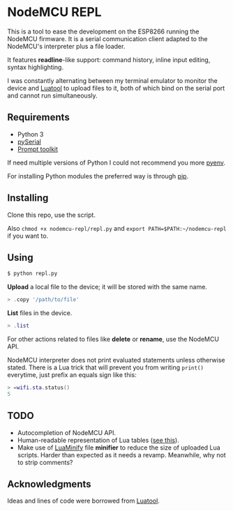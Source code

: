 # NodeMCU REPL

This is a tool to ease the development on the ESP8266 running the NodeMCU
firmware. It is a serial communication client adapted to the NodeMCU's
interpreter plus a file loader.

It features **readline**-like support: command history, inline input editing,
syntax highlighting.

I was constantly alternating between my terminal emulator to monitor the
device and [Luatool](https://github.com/4refr0nt/luatool) to upload files
to it, both of which bind on the serial port and cannot run simultaneously.

## Requirements

* Python 3
* [pySerial](https://github.com/pyserial/pyserial)
* [Prompt toolkit](https://github.com/jonathanslenders/python-prompt-toolkit)

If need multiple versions of Python I could not recommend
you more [pyenv](https://github.com/pyenv/pyenv).

For installing Python modules the preferred way is through
[pip](https://pip.pypa.io/en/stable).

## Installing

Clone this repo, use the script.

Also `chmod +x nodemcu-repl/repl.py` and
`export PATH=$PATH:~/nodemcu-repl` if you want to.

## Using

```sh
$ python repl.py
```

**Upload** a local file to the device; it will be stored with the same name.

```lua
> .copy '/path/to/file'
```

**List** files in the device.

```Lua
> .list
```

For other actions related to files like **delete** or **rename**,
use the NodeMCU API.

NodeMCU interpreter does not print evaluated statements unless otherwise
stated. There is a Lua trick that will prevent you from writing `print()`
everytime, just prefix an equals sign like this:

```lua
> =wifi.sta.status()
5
```

## TODO

* Autocompletion of NodeMCU API.
* Human-readable representation of Lua tables
([see this](http://lua-users.org/wiki/TableSerialization)).
* Make use of [LuaMinify](https://github.com/stravant/LuaMinify)
file **minifier** to reduce the size of uploaded Lua scripts.
Harder than expected as it needs a revamp. Meanwhile, why not to strip
comments?

## Acknowledgments

Ideas and lines of code were borrowed from
[Luatool](https://github.com/4refr0nt/luatool).
